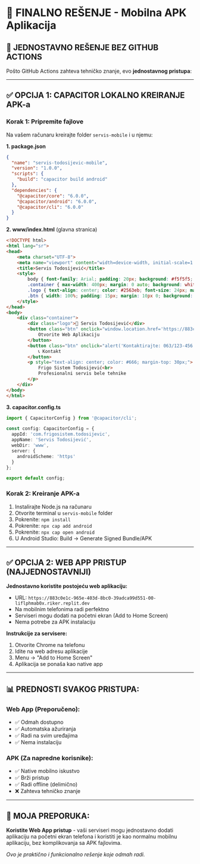 # 📱 FINALNO REŠENJE - Mobilna APK Aplikacija

## 🎯 JEDNOSTAVNO REŠENJE BEZ GITHUB ACTIONS

Pošto GitHub Actions zahteva tehničko znanje, evo **jednostavnog pristupa**:

---

## ✅ OPCIJA 1: CAPACITOR LOKALNO KREIRANJE APK-a

### Korak 1: Pripremite fajlove
Na vašem računaru kreirajte folder `servis-mobile` i u njemu:

**1. package.json**
```json
{
  "name": "servis-todosijevic-mobile",
  "version": "1.0.0",
  "scripts": {
    "build": "capacitor build android"
  },
  "dependencies": {
    "@capacitor/core": "6.0.0",
    "@capacitor/android": "6.0.0",
    "@capacitor/cli": "6.0.0"
  }
}
```

**2. www/index.html** (glavna stranica)
```html
<!DOCTYPE html>
<html lang="sr">
<head>
    <meta charset="UTF-8">
    <meta name="viewport" content="width=device-width, initial-scale=1.0">
    <title>Servis Todosijević</title>
    <style>
        body { font-family: Arial; padding: 20px; background: #f5f5f5; }
        .container { max-width: 400px; margin: 0 auto; background: white; padding: 20px; border-radius: 10px; }
        .logo { text-align: center; color: #2563eb; font-size: 24px; margin-bottom: 30px; }
        .btn { width: 100%; padding: 15px; margin: 10px 0; background: #2563eb; color: white; border: none; border-radius: 8px; font-size: 16px; }
    </style>
</head>
<body>
    <div class="container">
        <div class="logo">🔧 Servis Todosijević</div>
        <button class="btn" onclick="window.location.href='https://883c0e1c-965e-403d-8bc0-39adca99d551-00-liflphmab0x.riker.replit.dev'">
            Otvorite Web Aplikaciju
        </button>
        <button class="btn" onclick="alert('Kontaktirajte: 063/123-456')">
            📞 Kontakt
        </button>
        <p style="text-align: center; color: #666; margin-top: 30px;">
            Frigo Sistem Todosijević<br>
            Profesionalni servis bele tehnike
        </p>
    </div>
</body>
</html>
```

**3. capacitor.config.ts**
```typescript
import { CapacitorConfig } from '@capacitor/cli';

const config: CapacitorConfig = {
  appId: 'com.frigosistem.todosijevic',
  appName: 'Servis Todosijević',
  webDir: 'www',
  server: {
    androidScheme: 'https'
  }
};

export default config;
```

### Korak 2: Kreiranje APK-a
1. Instalirajte Node.js na računaru
2. Otvorite terminal u `servis-mobile` folder
3. Pokrenite: `npm install`
4. Pokrenite: `npx cap add android`  
5. Pokrenite: `npx cap open android`
6. U Android Studio: Build → Generate Signed Bundle/APK

---

## ✅ OPCIJA 2: WEB APP PRISTUP (NAJJEDNOSTAVNIJI)

**Jednostavno koristite postojeću web aplikaciju:**
- URL: `https://883c0e1c-965e-403d-8bc0-39adca99d551-00-liflphmab0x.riker.replit.dev`
- Na mobilnim telefonima radi perfektno
- Serviseri mogu dodati na početni ekran (Add to Home Screen)
- Nema potrebe za APK instalaciju

**Instrukcije za servisere:**
1. Otvorite Chrome na telefonu
2. Idite na web adresu aplikacije
3. Menu → "Add to Home Screen"
4. Aplikacija se ponaša kao native app

---

## 📊 PREDNOSTI SVAKOG PRISTUPA:

### **Web App (Preporučeno):**
- ✅ Odmah dostupno
- ✅ Automatska ažuriranja
- ✅ Radi na svim uređajima
- ✅ Nema instalaciju

### **APK (Za napredne korisnike):**  
- ✅ Native mobilno iskustvo
- ✅ Brži pristup
- ✅ Radi offline (delimično)
- ❌ Zahteva tehničko znanje

---

## 🎯 MOJA PREPORUKA:

**Koristite Web App pristup** - vaši serviseri mogu jednostavno dodati aplikaciju na početni ekran telefona i koristiti je kao normalnu mobilnu aplikaciju, bez komplikovanja sa APK fajlovima.

*Ovo je praktično i funkcionalno rešenje koje odmah radi.*
